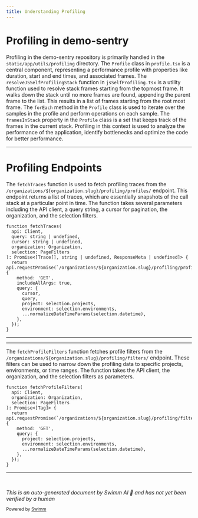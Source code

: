 ```yaml
---
title: Understanding Profiling
---
```

# Profiling in demo-sentry

Profiling in the demo-sentry repository is primarily handled in the `static/app/utils/profiling` directory. The `Profile` class in `profile.tsx` is a central component, representing a performance profile with properties like duration, start and end times, and associated frames. The `resolveJSSelfProfilingStack` function in `jsSelfProfiling.tsx` is a utility function used to resolve stack frames starting from the topmost frame. It walks down the stack until no more frames are found, appending the parent frame to the list. This results in a list of frames starting from the root most frame. The `forEach` method in the `Profile` class is used to iterate over the samples in the profile and perform operations on each sample. The `framesInStack` property in the `Profile` class is a set that keeps track of the frames in the current stack. Profiling in this context is used to analyze the performance of the application, identify bottlenecks and optimize the code for better performance.

<SwmSnippet path="/static/app/utils/profiling/hooks/useProfiles.tsx" line="12">

---

# Profiling Endpoints

The `fetchTraces` function is used to fetch profiling traces from the `/organizations/${organization.slug}/profiling/profiles/` endpoint. This endpoint returns a list of traces, which are essentially snapshots of the call stack at a particular point in time. The function takes several parameters including the API client, a query string, a cursor for pagination, the organization, and the selection filters.

```tsx
function fetchTraces(
  api: Client,
  query: string | undefined,
  cursor: string | undefined,
  organization: Organization,
  selection: PageFilters
): Promise<[Trace[], string | undefined, ResponseMeta | undefined]> {
  return api.requestPromise(`/organizations/${organization.slug}/profiling/profiles/`, {
    method: 'GET',
    includeAllArgs: true,
    query: {
      cursor,
      query,
      project: selection.projects,
      environment: selection.environments,
      ...normalizeDateTimeParams(selection.datetime),
    },
  });
}
```

---

</SwmSnippet>

<SwmSnippet path="/static/app/utils/profiling/hooks/useProfileFilters.tsx" line="44">

---

The `fetchProfileFilters` function fetches profile filters from the `/organizations/${organization.slug}/profiling/filters/` endpoint. These filters can be used to narrow down the profiling data to specific projects, environments, or time ranges. The function takes the API client, the organization, and the selection filters as parameters.

```tsx
function fetchProfileFilters(
  api: Client,
  organization: Organization,
  selection: PageFilters
): Promise<[Tag]> {
  return api.requestPromise(`/organizations/${organization.slug}/profiling/filters/`, {
    method: 'GET',
    query: {
      project: selection.projects,
      environment: selection.environments,
      ...normalizeDateTimeParams(selection.datetime),
    },
  });
}
```

---

</SwmSnippet>

&nbsp;

*This is an auto-generated document by Swimm AI 🌊 and has not yet been verified by a human*

<SwmMeta version="3.0.0" repo-id="Z2l0aHViJTNBJTNBZGVtby1zZW50cnklM0ElM0Fzd2ltbWlv" repo-name="demo-sentry"><sup>Powered by [Swimm](/)</sup></SwmMeta>
